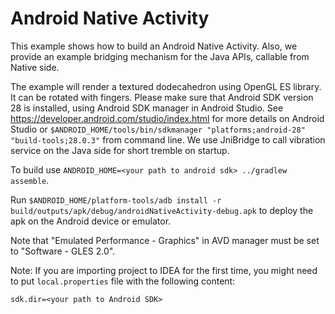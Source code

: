 # Android Native Activity

This example shows how to build an Android Native Activity. Also, we provide an example
bridging mechanism for the Java APIs, callable from Native side.

The example will render a textured dodecahedron using OpenGL ES library. It can be rotated with fingers.
Please make sure that Android SDK version 28 is installed, using Android SDK manager in Android Studio.
See https://developer.android.com/studio/index.html for more details on Android Studio or
`$ANDROID_HOME/tools/bin/sdkmanager "platforms;android-28" "build-tools;28.0.3"` from command line.
We use JniBridge to call vibration service on the Java side for short tremble on startup.

To build use `ANDROID_HOME=<your path to android sdk> ../gradlew assemble`.

Run `$ANDROID_HOME/platform-tools/adb install -r build/outputs/apk/debug/androidNativeActivity-debug.apk`
to deploy the apk on the Android device or emulator.

Note that "Emulated Performance - Graphics" in AVD manager must be set to "Software - GLES 2.0".

Note: If you are importing project to IDEA for the first time, you might need to put `local.properties` file
with the following content:

    sdk.dir=<your path to Android SDK>
